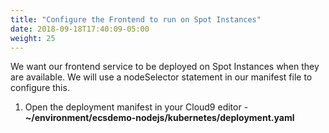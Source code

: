 ```yaml
---
title: "Configure the Frontend to run on Spot Instances"
date: 2018-09-18T17:40:09-05:00
weight: 25
---
```


We want our frontend service to be deployed on Spot Instances when they are available. We will use a nodeSelector statement in our manifest file to configure this.

1. Open the deployment manifest in your Cloud9 editor - **~/environment/ecsdemo-nodejs/kubernetes/deployment.yaml**